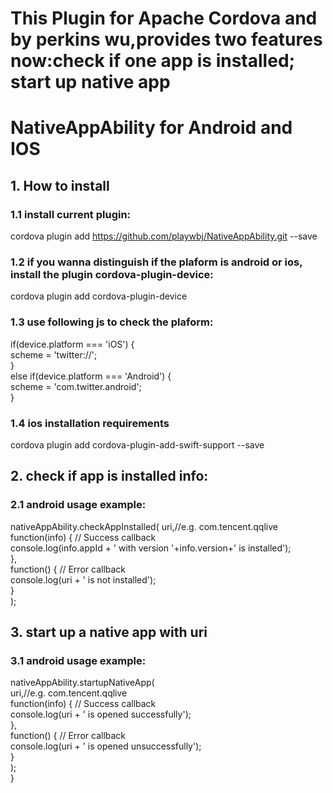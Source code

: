 # This Plugin for Apache Cordova and by perkins wu,provides two features now:check if one app is installed; start up native app

# NativeAppAbility for Android and IOS

## 1. How to install
### 1.1 install current plugin:

  cordova plugin add https://github.com/playwbj/NativeAppAbility.git --save  
### 1.2 if you wanna distinguish if the plaform is android or ios, install the plugin cordova-plugin-device:
  cordova plugin add cordova-plugin-device  
### 1.3 use following js to check the plaform:
  if(device.platform === 'iOS') {  
    scheme = 'twitter://';  
  }  
  else if(device.platform === 'Android') {  
    scheme = 'com.twitter.android';  
  }  
### 1.4 ios installation requirements
  cordova plugin add cordova-plugin-add-swift-support --save  

## 2. check if app is installed info:
### 2.1 android usage example:

nativeAppAbility.checkAppInstalled(
			uri,//e.g. com.tencent.qqlive  
			function(info) {  // Success callback  
        		      console.log(info.appId + ' with version '+info.version+' is installed');  
			},  
			function() {  // Error callback  
				console.log(uri + ' is not installed');  
			}  
);
    
## 3. start up a native app with uri
### 3.1 android usage example:

nativeAppAbility.startupNativeApp(  
			uri,//e.g. com.tencent.qqlive  
			function(info) {  // Success callback  
				console.log(uri + ' is opened successfully');  
			},  
			function() {  // Error callback  
				console.log(uri + ' is opened unsuccessfully');  
			}  
		);  
	}  
